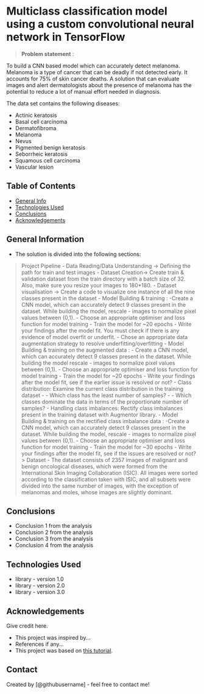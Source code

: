 # Multiclass classification model using a custom convolutional neural network in TensorFlow
> **Problem statement** : 

To build a CNN based model which can accurately detect melanoma. Melanoma is a type of cancer that can be deadly if not detected early. It accounts for 75% of skin cancer deaths. A solution that can evaluate images and alert dermatologists about the presence of melanoma has the potential to reduce a lot of manual effort needed in diagnosis.

The data set contains the following diseases:

* Actinic keratosis
* Basal cell carcinoma
* Dermatofibroma
* Melanoma
* Nevus
* Pigmented benign keratosis
* Seborrheic keratosis
* Squamous cell carcinoma
* Vascular lesion
## Table of Contents
* [General Info](#general-information)
* [Technologies Used](#technologies-used)
* [Conclusions](#conclusions)
* [Acknowledgements](#acknowledgements)

<!-- You can include any other section that is pertinent to your problem -->

## General Information
- The solution is divided into the following sections:
> Project Pipeline
    - Data Reading/Data Understanding → Defining the path for train and test images 
    - Dataset Creation→ Create train & validation dataset from the train directory with a batch size of 32. Also, make  sure you resize your images to 180*180.
    - Dataset visualisation → Create a code to visualize one instance of all the nine classes present in the dataset 
    - Model Building & training : 
        -Create a CNN model, which can accurately detect 9 classes present in the dataset. While building the model, rescale - images to normalize pixel values between (0,1).
        - Choose an appropriate optimiser and loss function for model training
        - Train the model for ~20 epochs
        - Write your findings after the model fit. You must check if there is any evidence of model overfit or underfit.
    - Chose an appropriate data augmentation strategy to resolve underfitting/overfitting 
    - Model Building & training on the augmented data :
        - Create a CNN model, which can accurately detect 9 classes present in the dataset. While building the model rescale - images to normalize pixel values between (0,1).
        - Choose an appropriate optimiser and loss function for model training
        - Train the model for ~20 epochs
        - Write your findings after the model fit, see if the earlier issue is resolved or not?
    - Class distribution: Examine the current class distribution in the training dataset 
        - - Which class has the least number of samples?
        - - Which classes dominate the data in terms of the proportionate number of samples?
    - Handling class imbalances: Rectify class imbalances present in the training dataset with Augmentor library.
    - Model Building & training on the rectified class imbalance data :
        -Create a CNN model, which can accurately detect 9 classes present in the dataset. While building the model, rescale - images to normalize pixel values between (0,1).
        - Choose an appropriate optimiser and loss function for model training
        - Train the model for ~30 epochs
        - Write your findings after the model fit, see if the issues are resolved or not?
    > Dataset
    - The dataset consists of 2357 images of malignant and benign oncological diseases, which were formed from the International Skin Imaging Collaboration (ISIC). All images were sorted according to the classification taken with ISIC, and all subsets were divided into the same number of images, with the exception of melanomas and moles, whose images are slightly dominant.

<!-- You don't have to answer all the questions - just the ones relevant to your project. -->

## Conclusions
- Conclusion 1 from the analysis
- Conclusion 2 from the analysis
- Conclusion 3 from the analysis
- Conclusion 4 from the analysis

<!-- You don't have to answer all the questions - just the ones relevant to your project. -->


## Technologies Used
- library - version 1.0
- library - version 2.0
- library - version 3.0

<!-- As the libraries versions keep on changing, it is recommended to mention the version of library used in this project -->

## Acknowledgements
Give credit here.
- This project was inspired by...
- References if any...
- This project was based on [this tutorial](https://www.example.com).


## Contact
Created by [@githubusername] - feel free to contact me!


<!-- Optional -->
<!-- ## License -->
<!-- This project is open source and available under the [... License](). -->

<!-- You don't have to include all sections - just the one's relevant to your project -->